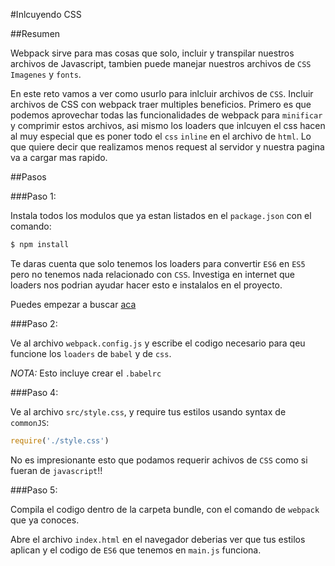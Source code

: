 #Inlcuyendo CSS

##Resumen

Webpack sirve para mas cosas que solo, incluir y transpilar nuestros archivos de Javascript, tambien puede manejar nuestros archivos de `CSS` `Imagenes` y `fonts`.

En este reto vamos a ver como usurlo para inlcluir archivos de `CSS`. Incluir archivos de CSS con webpack traer multiples beneficios. Primero es que podemos aprovechar todas las funcionalidades de webpack para `minificar` y comprimir estos archivos, asi mismo los loaders que inlcuyen el css hacen al muy especial que es poner todo el `css` `inline` en el archivo de `html`. Lo que quiere decir que realizamos menos request al servidor y nuestra pagina va a cargar mas rapido.

##Pasos

###Paso 1:

Instala todos los modulos que ya estan listados en el `package.json` con el comando:

```bash
$ npm install
```

Te daras cuenta que solo tenemos los loaders para convertir `ES6` en `ES5` pero no tenemos nada relacionado con `CSS`. Investiga en internet que loaders nos podrian ayudar hacer esto e instalalos en el proyecto.

Puedes empezar a buscar [aca](https://webpack.github.io/docs/list-of-loaders.html)

###Paso 2:

Ve al archivo `webpack.config.js` y escribe el codigo necesario para qeu funcione los `loaders` de `babel` y de `css`.

*NOTA:* Esto incluye crear el `.babelrc`

###Paso 4:

Ve al archivo `src/style.css`, y require tus estilos usando syntax de `commonJS`:

```javascript
require('./style.css')
```

No es impresionante esto que podamos requerir achivos de `CSS` como si fueran de `javascript`!!

###Paso 5:

Compila el codigo dentro de la carpeta bundle, con el comando de `webpack` que ya conoces.

Abre el archivo `index.html` en el navegador deberias ver que tus estilos aplican y el codigo de `ES6` que tenemos en `main.js` funciona.




